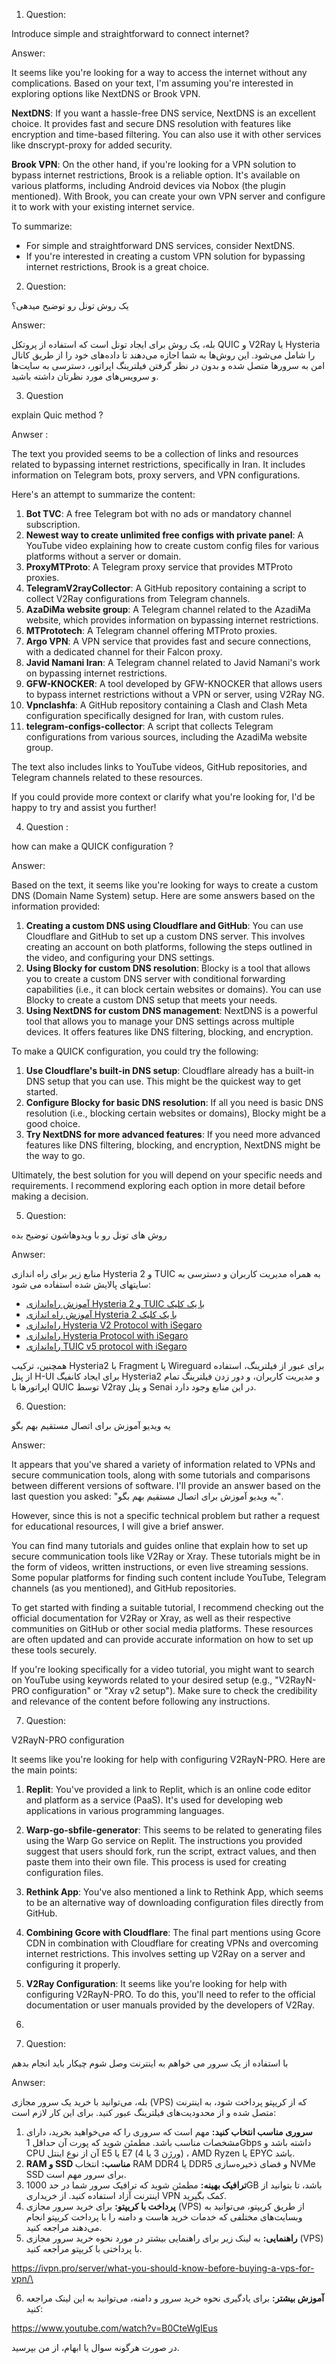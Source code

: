 1. Question:

Introduce simple and straightforward to connect internet?

Answer:

It seems like you're looking for a way to access the internet without any complications. Based on your text, I'm assuming you're interested in exploring options like NextDNS or Brook VPN.

**NextDNS**: If you want a hassle-free DNS service, NextDNS is an excellent choice. It provides fast and secure DNS resolution with features like encryption and time-based filtering. You can also use it with other services like dnscrypt-proxy for added security.

**Brook VPN**: On the other hand, if you're looking for a VPN solution to bypass internet restrictions, Brook is a reliable option. It's available on various platforms, including Android devices via Nobox (the plugin mentioned). With Brook, you can create your own VPN server and configure it to work with your existing internet service.

To summarize:

* For simple and straightforward DNS services, consider NextDNS.
* If you're interested in creating a custom VPN solution for bypassing internet restrictions, Brook is a great choice.


2. Question:

یک روش تونل رو توضیح میدهی؟


Answer:

بله، یک روش برای ایجاد تونل است که استفاده از پروتکل QUIC و V2Ray یا Hysteria را شامل می‌شود. این روش‌ها به شما اجازه می‌دهند تا داده‌های خود را از طریق کانال امن به سرورها متصل شده و بدون در نظر گرفتن فیلترینگ اپراتور، دسترسی به سایت‌ها و سرویس‌های مورد نظرتان داشته باشید.


3. Question

explain Quic method ?

Anwser :

The text you provided seems to be a collection of links and resources related to bypassing internet restrictions, specifically in Iran. It includes information on Telegram bots, proxy servers, and VPN configurations.

Here's an attempt to summarize the content:

1. **Bot TVC**: A free Telegram bot with no ads or mandatory channel subscription.
2. **Newest way to create unlimited free configs with private panel**: A YouTube video explaining how to create custom config files for various platforms without a server or domain.
3. **ProxyMTProto**: A Telegram proxy service that provides MTProto proxies.
4. **TelegramV2rayCollector**: A GitHub repository containing a script to collect V2Ray configurations from Telegram channels.
5. **AzaDiMa website group**: A Telegram channel related to the AzadiMa website, which provides information on bypassing internet restrictions.
6. **MTPrototech**: A Telegram channel offering MTProto proxies.
7. **Argo VPN**: A VPN service that provides fast and secure connections, with a dedicated channel for their Falcon proxy.
8. **Javid Namani Iran**: A Telegram channel related to Javid Namani's work on bypassing internet restrictions.
9. **GFW-KNOCKER**: A tool developed by GFW-KNOCKER that allows users to bypass internet restrictions without a VPN or server, using V2Ray NG.
10. **Vpnclashfa**: A GitHub repository containing a Clash and Clash Meta configuration specifically designed for Iran, with custom rules.
11. **telegram-configs-collector**: A script that collects Telegram configurations from various sources, including the AzadiMa website group.

The text also includes links to YouTube videos, GitHub repositories, and Telegram channels related to these resources.

If you could provide more context or clarify what you're looking for, I'd be happy to try and assist you further!


4. Question :

how can make a QUICK configuration ?

Answer:


Based on the text, it seems like you're looking for ways to create a custom DNS (Domain Name System) setup. Here are some answers based on the information provided:

1. **Creating a custom DNS using Cloudflare and GitHub**: You can use Cloudflare and GitHub to set up a custom DNS server. This involves creating an account on both platforms, following the steps outlined in the video, and configuring your DNS settings.
2. **Using Blocky for custom DNS resolution**: Blocky is a tool that allows you to create a custom DNS server with conditional forwarding capabilities (i.e., it can block certain websites or domains). You can use Blocky to create a custom DNS setup that meets your needs.
3. **Using NextDNS for custom DNS management**: NextDNS is a powerful tool that allows you to manage your DNS settings across multiple devices. It offers features like DNS filtering, blocking, and encryption.

To make a QUICK configuration, you could try the following:

1. **Use Cloudflare's built-in DNS setup**: Cloudflare already has a built-in DNS setup that you can use. This might be the quickest way to get started.
2. **Configure Blocky for basic DNS resolution**: If all you need is basic DNS resolution (i.e., blocking certain websites or domains), Blocky might be a good choice.
3. **Try NextDNS for more advanced features**: If you need more advanced features like DNS filtering, blocking, and encryption, NextDNS might be the way to go.

Ultimately, the best solution for you will depend on your specific needs and requirements. I recommend exploring each option in more detail before making a decision.


5. Question:

روش های تونل رو با ویدوهاشون توضیح بده

Anwser:

منابع زیر برای راه اندازی Hysteria 2 و TUIC به همراه مدیریت کاربران و دسترسی به سایتهای پالایش شده استفاده می شود:

- [آموزش راه‌اندازی Hysteria 2 و TUIC با یک کلیک](https://www.youtube.com/watch?v=T_p9VqngfY8&t=69s)
- [آموزش راه اندازی Hysteria 2 با یک کلیک](https://www.youtube.com/watch?v=Tj-zM0yT62A&t=5s)
- [راه‌اندازی Hysteria V2 Protocol with iSegaro](https://telegra.ph/How-run-Hysteria-V2-Protocol-with-iSegaro-09-02)
- [راه‌اندازی Hysteria Protocol with iSegaro](https://telegra.ph/How-run-Hysteria-Protocol-with-iSegaro-04-07)
- [راه‌اندازی TUIC v5 protocol with iSegaro](https://telegra.ph/How-to-start-the-TUIC-v5-protocol-with-iSegaro-08-26)

همچنین، ترکیب Hysteria2 با Fragment یا Wireguard برای عبور از فیلترینگ، استفاده از پنل H-UI برای ایجاد کانفیگ Hysteria2 و مدیریت کاربران، و دور زدن فیلترینگ تمام اپراتورها با QUIC توسط V2ray و پنل Senai در این منابع وجود دارد.


6. Question:

یه ویدیو آموزش برای اتصال مستقیم بهم بگو


Answer:

It appears that you've shared a variety of information related to VPNs and secure communication tools, along with some tutorials and comparisons between different versions of software. I'll provide an answer based on the last question you asked: "یه ویدیو آموزش برای اتصال مستقیم بهم بگو".

However, since this is not a specific technical problem but rather a request for educational resources, I will give a brief answer.

You can find many tutorials and guides online that explain how to set up secure communication tools like V2Ray or Xray. These tutorials might be in the form of videos, written instructions, or even live streaming sessions. Some popular platforms for finding such content include YouTube, Telegram channels (as you mentioned), and GitHub repositories.

To get started with finding a suitable tutorial, I recommend checking out the official documentation for V2Ray or Xray, as well as their respective communities on GitHub or other social media platforms. These resources are often updated and can provide accurate information on how to set up these tools securely.

If you're looking specifically for a video tutorial, you might want to search on YouTube using keywords related to your desired setup (e.g., "V2RayN-PRO configuration" or "Xray v2 setup"). Make sure to check the credibility and relevance of the content before following any instructions.

7. Question:

V2RayN-PRO configuration

It seems like you're looking for help with configuring V2RayN-PRO. Here are the main points:

1.  **Replit**: You've provided a link to Replit, which is an online code editor and platform as a service (PaaS). It's used for developing web applications in various programming languages.

2.  **Warp-go-sbfile-generator**: This seems to be related to generating files using the Warp Go service on Replit. The instructions you provided suggest that users should fork, run the script, extract values, and then paste them into their own file. This process is used for creating configuration files.

3.  **Rethink App**: You've also mentioned a link to Rethink App, which seems to be an alternative way of downloading configuration files directly from GitHub.

4.  **Combining Gcore with Cloudflare**: The final part mentions using Gcore CDN in combination with Cloudflare for creating VPNs and overcoming internet restrictions. This involves setting up V2Ray on a server and configuring it properly.

5.  **V2Ray Configuration**: It seems like you're looking for help with configuring V2RayN-PRO. To do this, you'll need to refer to the official documentation or user manuals provided by the developers of V2Ray.
6.  

8. Question:

با استفاده از یک سرور می خواهم به اینترنت وصل شوم چیکار باید انجام بدهم

Anwser:

بله‌، می‌توانید با خرید یک سرور مجازی (VPS) که از کریپتو پرداخت شود، به اینترنت متصل شده و از محدودیت‌های فیلترینگ عبور کنید. برای این کار لازم است:

1.  **سروری مناسب انتخاب کنید:** مهم است که سروری را که می‌خواهید بخرید، دارای مشخصات مناسب باشد. مطمئن شوید که پورت آن حداقل 1Gbps داشته باشد و CPU آن از نوع اینتل E5 یا E7 (ورژن 3 یا 4) ، AMD Ryzen یا EPYC باشد.
2.  **RAM و SSD مناسب:** انتخاب RAM DDR4 یا DDR5 و فضای ذخیره‌سازی NVMe SSD برای سرور مهم است.
3.  **ترافیک بهینه:** مطمئن شوید که ترافیک سرور شما در حد 1000GB باشد، تا بتوانید از اینترنت آزاد استفاده کنید. از خریداری VPN کمک بگیرید.
4.  **پرداخت با کریپتو:** برای خرید سرور مجازی (VPS) از طریق کریپتو، می‌توانید به وبسایت‌های مختلفی که خدمات خرید هاست و دامنه را با پرداخت کریپتو انجام می‌دهند مراجعه کنید.
5.  **راهنمایی:** به لینک زیر برای راهنمایی بیشتر در مورد نحوه خرید سرور مجازی (VPS) با پرداختی با کریپتو مراجعه کنید.

https://ivpn.pro/server/what-you-should-know-before-buying-a-vps-for-vpn/\

6.  **آموزش بیشتر:** برای یادگیری نحوه خرید سرور و دامنه، می‌توانید به این لینک مراجعه کنید:

https://www.youtube.com/watch?v=B0CteWgIEus


در صورت هرگونه سوال یا ابهام، از من بپرسید.